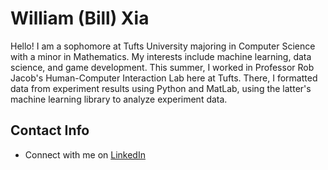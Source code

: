 # William (Bill) Xia
Hello! I am a sophomore at Tufts University majoring in Computer Science with a minor in Mathematics. My interests include machine learning, data science, and game development. This summer, I worked in Professor Rob Jacob's Human-Computer Interaction Lab here at Tufts. There, I formatted data from experiment results using Python and MatLab, using the latter's machine learning library to analyze experiment data.

## Contact Info
- Connect with me on <a href="https://www.linkedin.com/in/william-xia-ab40b2218/">LinkedIn</a>
